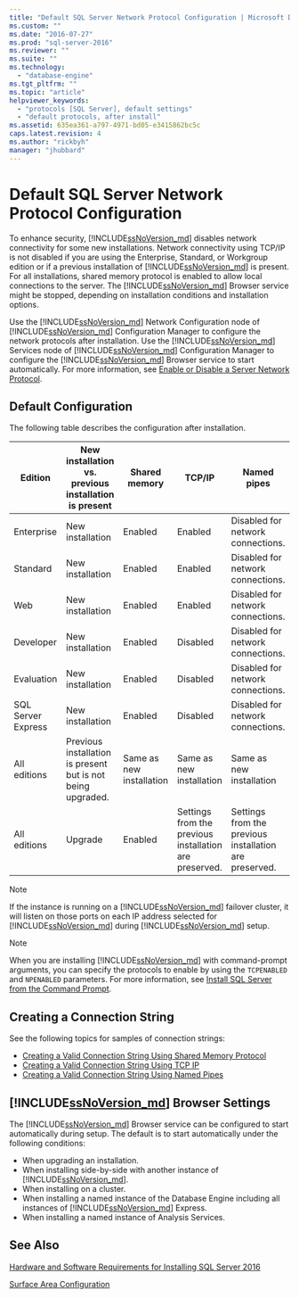 ```yaml
---
title: "Default SQL Server Network Protocol Configuration | Microsoft Docs"
ms.custom: ""
ms.date: "2016-07-27"
ms.prod: "sql-server-2016"
ms.reviewer: ""
ms.suite: ""
ms.technology: 
  - "database-engine"
ms.tgt_pltfrm: ""
ms.topic: "article"
helpviewer_keywords: 
  - "protocols [SQL Server], default settings"
  - "default protocols, after install"
ms.assetid: 635ea361-a797-4971-bd05-e3415862bc5c
caps.latest.revision: 4
ms.author: "rickbyh"
manager: "jhubbard"
---
```

# Default SQL Server Network Protocol Configuration
To enhance security, [!INCLUDE[ssNoVersion_md](../../../advanced-analytics/r-services/includes/ssnoversion-md.md)] disables network connectivity for some new installations. Network connectivity using TCP/IP is not disabled if you are using the Enterprise, Standard, or Workgroup edition or if a previous installation of [!INCLUDE[ssNoVersion_md](../../../advanced-analytics/r-services/includes/ssnoversion-md.md)] is present. For all installations, shared memory protocol is enabled to allow local connections to the server. The [!INCLUDE[ssNoVersion_md](../../../advanced-analytics/r-services/includes/ssnoversion-md.md)] Browser service might be stopped, depending on installation conditions and installation options.

Use the [!INCLUDE[ssNoVersion_md](../../../advanced-analytics/r-services/includes/ssnoversion-md.md)] Network Configuration node of [!INCLUDE[ssNoVersion_md](../../../advanced-analytics/r-services/includes/ssnoversion-md.md)] Configuration Manager to configure the network protocols after installation. Use the [!INCLUDE[ssNoVersion_md](../../../advanced-analytics/r-services/includes/ssnoversion-md.md)] Services node of [!INCLUDE[ssNoVersion_md](../../../advanced-analytics/r-services/includes/ssnoversion-md.md)] Configuration Manager to configure the [!INCLUDE[ssNoVersion_md](../../../advanced-analytics/r-services/includes/ssnoversion-md.md)] Browser service to start automatically. For more information, see [Enable or Disable a Server Network Protocol](../../../database-engine/configure/windows/enable-or-disable-a-server-network-protocol.md).


## Default Configuration

The following table describes the configuration after installation.

Edition	| New installation vs. previous installation is present	| Shared memory	| TCP/IP	| Named pipes
| -------- | -- | -- | -- | --  |  
Enterprise	| New installation	| Enabled	| Enabled	| Disabled for network connections.
Standard	| New installation	| Enabled	| Enabled	| Disabled for network connections.
Web	| New installation	| Enabled	| Enabled	| Disabled for network connections.
Developer	| New installation	| Enabled	| Disabled	| Disabled for network connections.
Evaluation	| New installation	| Enabled	| Disabled	| Disabled for network connections.
SQL Server Express	| New installation	| Enabled	| Disabled	| Disabled for network connections.
All editions	| Previous installation is present but is not being upgraded.	| Same as new installation	| Same as new installation	| Same as new installation
All editions	| Upgrade	| Enabled	| Settings from the previous installation are preserved.	| Settings from the previous installation are preserved.


>[!NOTE]
> If the instance is running on a [!INCLUDE[ssNoVersion_md](../../../advanced-analytics/r-services/includes/ssnoversion-md.md)] failover cluster, it will listen on those ports on each IP address selected for [!INCLUDE[ssNoVersion_md](../../../advanced-analytics/r-services/includes/ssnoversion-md.md)] during [!INCLUDE[ssNoVersion_md](../../../advanced-analytics/r-services/includes/ssnoversion-md.md)] setup.
 
>[!NOTE]
> When you are installing [!INCLUDE[ssNoVersion_md](../../../advanced-analytics/r-services/includes/ssnoversion-md.md)] with command-prompt arguments, you can specify the protocols to enable by using the `TCPENABLED` and `NPENABLED` parameters. For more information, see [Install SQL Server from the Command Prompt](../../../database-engine/install/windows/install-sql-server-2016-from-the-command-prompt.md).

## Creating a Connection String

See the following topics for samples of connection strings:
* [Creating a Valid Connection String Using Shared Memory Protocol](../../../tools/configuration-manager/creating-a-valid-connection-string-using-shared-memory-protocol.md)
* [Creating a Valid Connection String Using TCP IP](../../../tools/configuration-manager/creating-a-valid-connection-string-using-tcp-ip.md)
* [Creating a Valid Connection String Using Named Pipes](Creating%20a%20Valid%20Connection%20String%20Using%20Named%20Pipes.xml)


## [!INCLUDE[ssNoVersion_md](../../../advanced-analytics/r-services/includes/ssnoversion-md.md)] Browser Settings

The [!INCLUDE[ssNoVersion_md](../../../advanced-analytics/r-services/includes/ssnoversion-md.md)] Browser service can be configured to start automatically during setup. The default is to start automatically under the following conditions:

* When upgrading an installation.
* When installing side-by-side with another instance of [!INCLUDE[ssNoVersion_md](../../../advanced-analytics/r-services/includes/ssnoversion-md.md)].
* When installing on a cluster.
* When installing a named instance of the Database Engine including all instances of [!INCLUDE[ssNoVersion_md](../../../advanced-analytics/r-services/includes/ssnoversion-md.md)] Express.
* When installing a named instance of Analysis Services.

## See Also

[Hardware and Software Requirements for Installing SQL Server 2016](Hardware%20and%20Software%20Requirements%20for%20Installing%20SQL%20Server%202016.md)

[Surface Area Configuration](../../../relational-databases/security/surface-area-configuration.md)  

